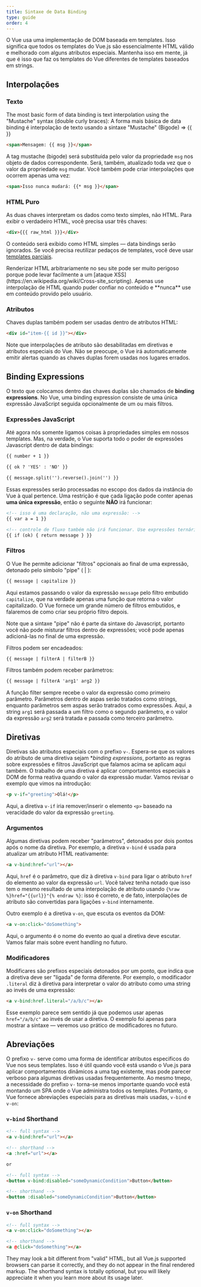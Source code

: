 ```yaml
---
title: Sintaxe de Data Binding
type: guide
order: 4
---
```


O Vue usa uma implementação de DOM baseada em templates. Isso significa que todos os templates do Vue.js são essencialmente HTML válido e melhorado com alguns atributos especiais. Mantenha isso em mente, já que é isso que faz os templates do Vue diferentes de templates baseados em strings.

## Interpolações

### Texto

The most basic form of data binding is text interpolation using the "Mustache" syntax (double curly braces):
A forma mais básica de data binding é interpolação de texto usando a sintaxe "Mustache" (Bigode) => {{ }}

``` html
<span>Mensagem: {{ msg }}</span>
```

A tag mustache (bigode) será substituída pelo valor da propriedade `msg` nos objeto de dados correspondente. Será, também, atualizado toda vez que o valor da propriedade `msg` mudar.
Você também pode criar interpolações que ocorrem apenas uma vez:

``` html
<span>Isso nunca mudará: {{* msg }}</span>
```

### HTML Puro

As duas chaves interpretam os dados como texto simples, não HTML. Para exibir o verdadeiro HTML, você precisa usar três chaves:

``` html
<div>{{{ raw_html }}}</div>
```

O conteúdo será exibido como HTML simples — data bindings serão ignorados. Se você precisa reutilizar pedaços de templates, você deve usar [templates parciais](/api/#partial).

<p class="tip">Renderizar HTML arbitrariamente no seu site pode ser muito perigoso porque pode levar facilmente a um [ataque XSS](https://en.wikipedia.org/wiki/Cross-site_scripting). Apenas use interpolação de HTML quando puder confiar no conteúdo e **nunca** use em conteúdo provido pelo usuário.</p>

### Atributos

Chaves duplas também podem ser usadas dentro de atributos HTML:

``` html
<div id="item-{{ id }}"></div>
```

Note que interpolações de atributo são desabilitadas em diretivas e atributos especiais do Vue. Não se preocupe, o Vue irá automaticamente emitir alertas quando as chaves duplas forem usadas nos lugares errados.

## Binding Expressions

O texto que colocamos dentro das chaves duplas são chamados de **binding expressions**. No Vue, uma binding expression consiste de uma única expressão JavaScript seguida opcionalmente de um ou mais filtros.

### Expressões JavaScript

Até agora nós somente ligamos coisas à propriedades simples em nossos templates. Mas, na verdade, o Vue suporta todo o poder de expressões Javascript dentro de data bindings:

``` html
{{ number + 1 }}

{{ ok ? 'YES' : 'NO' }}

{{ message.split('').reverse().join('') }}
```

Essas expressões serão processadas no escopo dos dados da instância do Vue à qual pertence. Uma restrição é que cada ligação pode conter apenas **uma única expressão**, então o seguinte **NÃO** irá funcionar: 

``` html
<!-- isso é uma declaração, não uma expressão: -->
{{ var a = 1 }}

<!-- controle de fluxo também não irá funcionar. Use expressões ternárias -->
{{ if (ok) { return message } }}
```

### Filtros

O Vue lhe permite adicionar "filtros" opcionais ao final de uma expressão, detonado pelo símbolo "pipe" ( | ):

``` html
{{ message | capitalize }}
```

Aqui estamos passando o valor da expressão `message` pelo filtro embutido `capitalize`, que na verdade apenas uma função que retorna o valor capitalizado. O Vue fornece um grande número de filtros embutidos, e falaremos de como criar seu próprio filtro depois.


Note que a sintaxe "pipe" não é parte da sintaxe do Javascript, portanto você não pode misturar filtros dentro de expressões; você pode apenas adicioná-las no final de uma expressão.

Filtros podem ser encadeados:

``` html
{{ message | filterA | filterB }}
```

Filtros também podem receber parâmetros:

``` html
{{ message | filterA 'arg1' arg2 }}
```

A função filter sempre recebe o valor da expressão como primeiro parâmetro. Parâmetros dentro de aspas serão tratados como strings, enquanto parâmetros sem aspas serão tratrados como expressões. Aqui, a string `arg1` será passada a um filtro como o segundo parâmetro, e o valor da expressão `arg2` será tratada e passada como terceiro parâmetro.

## Diretivas

Diretivas são atributos especiais com o prefixo `v-`. Espera-se que os valores do atributo de uma diretiva sejam **binding expressions*, portanto as regras sobre expressões e filtros JavaScript que falamos acima se aplicam aqui também. O trabalho de uma diretiva é aplicar comportamentos especiais a DOM de forma reativa quando o valor da expressão mudar. Vamos revisar o exemplo que vimos na introdução:

``` html
<p v-if="greeting">Olá!</p>
```

Aqui, a diretiva `v-if` iria remover/inserir o elemento `<p>` baseado na veracidade do valor da expressão `greeting`. 

### Argumentos

Algumas diretivas podem receber "parâmetros", detonados por dois pontos após o nome da diretiva. Por exemplo, a diretiva `v-bind` é usada para atualizar um atributo HTML reativamente:

``` html
<a v-bind:href="url"></a>
```

Aqui, `href` é o parâmetro, que diz à diretiva `v-bind` para ligar o atributo `href` do elemento ao valor da expressão `url`. Você talvez tenha notado que isso tem o mesmo resultado de uma interpolação de atributo usando `{%raw %}href="{{url}}"{% endraw %}`: isso é correto, e de fato, interpolações de atributo são convertidas para ligações `v-bind` internamente.

Outro exemplo é a diretiva `v-on`, que escuta os eventos da DOM:

``` html
<a v-on:click="doSomething">
```

Aqui, o argumento é o nome do evento ao qual a diretiva deve escutar. Vamos falar mais sobre event handling no futuro.

### Modificadores

Modificares são prefixos especiais detonados por um ponto, que indica que a diretiva deve ser "ligada" de forma diferente. Por exemplo, o modificador `.literal` diz à diretiva para interpretar o valor do atributo como uma string ao invés de uma expressão:

``` html
<a v-bind:href.literal="/a/b/c"></a>
```

Esse exemplo parece sem sentido já que podemos usar apenas `href="/a/b/c"` ao invés de usar a diretiva. O exemplo foi apenas para mostrar a sintaxe — veremos uso prático de modificadores no futuro.

## Abreviações

O prefixo `v-` serve como uma forma de identificar atributos especificos do Vue nos seus templates. Isso é útil quando você está usando o Vue.js para aplicar comportamentos dinâmicos a uma tag existente, mas pode parecer verboso para algumas diretivas usadas frequentemente. Ao mesmo tmepo, a necessidade do prefixo `v-` torna-se menos importante quando você está montando um SPA onde o Vue administra todos os templates. Portanto, o Vue fornece abreviações especiais para as diretivas mais usadas, `v-bind` e `v-on`:

### `v-bind` Shorthand

``` html
<!-- full syntax -->
<a v-bind:href="url"></a>

<!-- shorthand -->
<a :href="url"></a>

or

<!-- full syntax -->
<button v-bind:disabled="someDynamicCondition">Button</button>

<!-- shorthand -->
<button :disabled="someDynamicCondition">Button</button>
```


### `v-on` Shorthand

``` html
<!-- full syntax -->
<a v-on:click="doSomething"></a>

<!-- shorthand -->
<a @click="doSomething"></a>
```

They may look a bit different from "valid" HTML, but all Vue.js supported browsers can parse it correctly, and they do not appear in the final rendered markup. The shorthand syntax is totally optional, but you will likely appreciate it when you learn more about its usage later.
